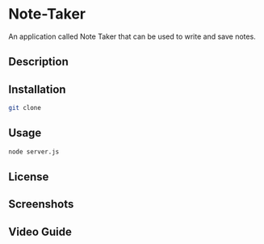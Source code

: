 # Note-Taker
An application called Note Taker that can be used to write and save notes.

## Description


## Installation
```bash
git clone 
```

## Usage
```bash
node server.js
```

## License

## Screenshots

## Video Guide